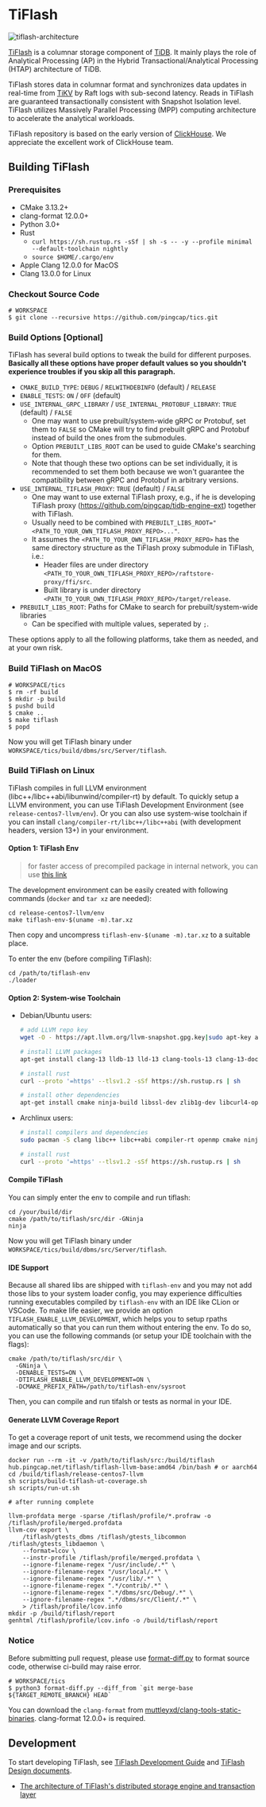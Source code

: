# TiFlash
![tiflash-architecture](tiflash-architecture.png)

[TiFlash](https://docs.pingcap.com/tidb/stable/tiflash-overview) is a columnar storage component of [TiDB](https://docs.pingcap.com/tidb/stable). It mainly plays the role of Analytical Processing (AP) in the Hybrid Transactional/Analytical Processing (HTAP) architecture of TiDB. 

TiFlash stores data in columnar format and synchronizes data updates in real-time from [TiKV](https://github.com/tikv/tikv) by Raft logs with sub-second latency. Reads in TiFlash are guaranteed transactionally consistent with Snapshot Isolation level. TiFlash utilizes Massively Parallel Processing (MPP) computing architecture to accelerate the analytical workloads.

TiFlash repository is based on the early version of [ClickHouse](https://github.com/ClickHouse/ClickHouse/tree/30fcaeb2a3fff1bf894aae9c776bed7fd83f783f). We appreciate the excellent work of ClickHouse team.

## Building TiFlash

### Prerequisites

- CMake 3.13.2+
- clang-format 12.0.0+
- Python 3.0+
- Rust
  - `curl https://sh.rustup.rs -sSf | sh -s -- -y --profile minimal --default-toolchain nightly`
  - `source $HOME/.cargo/env`
- Apple Clang 12.0.0 for MacOS
- Clang 13.0.0 for Linux

### Checkout Source Code

```
# WORKSPACE
$ git clone --recursive https://github.com/pingcap/tics.git
```

### Build Options [Optional]

TiFlash has several build options to tweak the build for different purposes.
**Basically all these options have proper default values so you shouldn't experience troubles if you skip all this paragraph.**

- `CMAKE_BUILD_TYPE`: `DEBUG` / `RELWITHDEBINFO` (default) / `RELEASE`
- `ENABLE_TESTS`: `ON` / `OFF` (default)
- `USE_INTERNAL_GRPC_LIBRARY` / `USE_INTERNAL_PROTOBUF_LIBRARY`: `TRUE` (default) / `FALSE`
  - One may want to use prebuilt/system-wide gRPC or Protobuf, set them to `FALSE` so CMake will try to find prebuilt gRPC and Protobuf instead of build the ones from the submodules.
  - Option `PREBUILT_LIBS_ROOT` can be used to guide CMake's searching for them.
  - Note that though these two options can be set individually, it is recommended to set them both because we won't guarantee the compatibility between gRPC and Protobuf in arbitrary versions.
- `USE_INTERNAL_TIFLASH_PROXY`: `TRUE` (default) / `FALSE`
  - One may want to use external TiFlash proxy, e.g., if he is developing TiFlash proxy (https://github.com/pingcap/tidb-engine-ext) together with TiFlash.
  - Usually need to be combined with `PREBUILT_LIBS_ROOT="<PATH_TO_YOUR_OWN_TIFLASH_PROXY_REPO>..."`.
  - It assumes the `<PATH_TO_YOUR_OWN_TIFLASH_PROXY_REPO>` has the same directory structure as the TiFlash proxy submodule in TiFlash, i.e.:
    - Header files are under directory `<PATH_TO_YOUR_OWN_TIFLASH_PROXY_REPO>/raftstore-proxy/ffi/src`.
    - Built library is under directory `<PATH_TO_YOUR_OWN_TIFLASH_PROXY_REPO>/target/release`.
- `PREBUILT_LIBS_ROOT`: Paths for CMake to search for prebuilt/system-wide libraries
  - Can be specified with multiple values, seperated by `;`.

These options apply to all the following platforms, take them as needed, and at your own risk.

### Build TiFlash on MacOS

```
# WORKSPACE/tics
$ rm -rf build
$ mkdir -p build
$ pushd build
$ cmake ..
$ make tiflash
$ popd
```
Now you will get TiFlash binary under `WORKSPACE/tics/build/dbms/src/Server/tiflash`.

### Build TiFlash on Linux

TiFlash compiles in full LLVM environment (libc++/libc++abi/libunwind/compiler-rt) by default. To quickly setup a LLVM environment, you can use TiFlash Development Environment (see `release-centos7-llvm/env`). Or you can also use system-wise toolchain if you can install `clang/compiler-rt/libc++/libc++abi` (with development headers, version 13+) in your environment. 

#### Option 1: TiFlash Env

> for faster access of precompiled package in internal network, you can use [this link](http://fileserver.pingcap.net/download/development/tiflash-env/v1.0.0/tfilash-env-x86_64.tar.xz)

The development environment can be easily created with following commands (`docker` and `tar xz` are needed):

```
cd release-centos7-llvm/env
make tiflash-env-$(uname -m).tar.xz
```
Then copy and uncompress `tiflash-env-$(uname -m).tar.xz` to a suitable place.

To enter the env (before compiling TiFlash):

```
cd /path/to/tiflash-env
./loader
```

#### Option 2: System-wise Toolchain 

- Debian/Ubuntu users:

  ```bash
  # add LLVM repo key
  wget -O - https://apt.llvm.org/llvm-snapshot.gpg.key|sudo apt-key add - 

  # install LLVM packages
  apt-get install clang-13 lldb-13 lld-13 clang-tools-13 clang-13-doc libclang-common-13-dev libclang-13-dev libclang1-13 clang-format-13 clangd-13 clang-tidy-13 libc++-13-dev libc++abi-13-dev libomp-13-dev llvm-13-dev libfuzzer-13-dev 
  
  # install rust
  curl --proto '=https' --tlsv1.2 -sSf https://sh.rustup.rs | sh

  # install other dependencies
  apt-get install cmake ninja-build libssl-dev zlib1g-dev libcurl4-openssl-dev
  ```

- Archlinux users:

  ```bash
  # install compilers and dependencies
  sudo pacman -S clang libc++ libc++abi compiler-rt openmp cmake ninja curl openssl zlib
  
  # install rust
  curl --proto '=https' --tlsv1.2 -sSf https://sh.rustup.rs | sh
  ``` 

#### Compile TiFlash

You can simply enter the env to compile and run tiflash:

```
cd /your/build/dir
cmake /path/to/tiflash/src/dir -GNinja
ninja
```

Now you will get TiFlash binary under `WORKSPACE/tics/build/dbms/src/Server/tiflash`.

#### IDE Support
Because all shared libs are shipped with `tiflash-env` and you may not add those libs to your system loader config, you may experience difficulties running executables compiled by `tiflash-env` with an IDE like CLion or VSCode. To make life easier, we provide an option `TIFLASH_ENABLE_LLVM_DEVELOPMENT`, which helps you to setup rpaths automatically so that you can run them without entering the env. To do so, you can use the following commands (or setup your IDE toolchain with the flags):
```
cmake /path/to/tiflash/src/dir \
  -GNinja \
  -DENABLE_TESTS=ON \
  -DTIFLASH_ENABLE_LLVM_DEVELOPMENT=ON \
  -DCMAKE_PREFIX_PATH=/path/to/tiflash-env/sysroot 
```
Then, you can compile and run tifalsh or tests as normal in your IDE.

#### Generate LLVM Coverage Report
To get a coverage report of unit tests, we recommend using the docker image and our scripts.
```
docker run --rm -it -v /path/to/tiflash/src:/build/tiflash hub.pingcap.net/tiflash/tiflash-llvm-base:amd64 /bin/bash # or aarch64
cd /build/tiflash/release-centos7-llvm
sh scripts/build-tiflash-ut-coverage.sh
sh scripts/run-ut.sh

# after running complete

llvm-profdata merge -sparse /tiflash/profile/*.profraw -o /tiflash/profile/merged.profdata
llvm-cov export \
    /tiflash/gtests_dbms /tiflash/gtests_libcommon /tiflash/gtests_libdaemon \
    --format=lcov \
    --instr-profile /tiflash/profile/merged.profdata \
    --ignore-filename-regex "/usr/include/.*" \
    --ignore-filename-regex "/usr/local/.*" \
    --ignore-filename-regex "/usr/lib/.*" \
    --ignore-filename-regex ".*/contrib/.*" \
    --ignore-filename-regex ".*/dbms/src/Debug/.*" \
    --ignore-filename-regex ".*/dbms/src/Client/.*" \
    > /tiflash/profile/lcov.info
mkdir -p /build/tiflash/report
genhtml /tiflash/profile/lcov.info -o /build/tiflash/report
```

### Notice

Before submitting pull request, please use [format-diff.py](format-diff.py) to format source code, otherwise ci-build may raise error.
```
# WORKSPACE/tics
$ python3 format-diff.py --diff_from `git merge-base ${TARGET_REMOTE_BRANCH} HEAD`
```

You can download the `clang-format` from [muttleyxd/clang-tools-static-binaries](https://github.com/muttleyxd/clang-tools-static-binaries/releases). clang-format 12.0.0+ is required.

## Development

To start developing TiFlash, see [TiFlash Development Guide](/docs/DEVELOPMENT.md) and [TiFlash Design documents](/docs/design).

- [The architecture of TiFlash's distributed storage engine and transaction layer](/docs/design/0000-00-00-architecture-of-distributed-storage-and-transaction.md)
